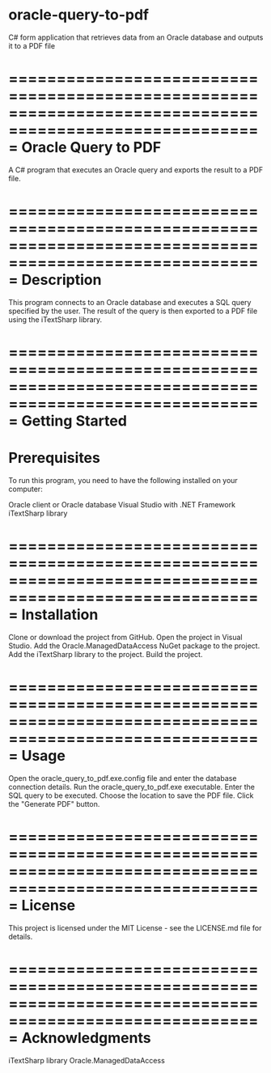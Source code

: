 # oracle-query-to-pdf
C# form application that retrieves data from an Oracle database and outputs it to a PDF file

=========================================================================================================
Oracle Query to PDF
=========================================================================================================

A C# program that executes an Oracle query and exports the result to a PDF file.

=========================================================================================================
Description
=========================================================================================================

This program connects to an Oracle database and executes a SQL query specified by the user. 
The result of the query is then exported to a PDF file using the iTextSharp library.

=========================================================================================================
Getting Started
=========================================================================================================
Prerequisites
=========================================================================================================
To run this program, you need to have the following installed on your computer:

Oracle client or Oracle database
Visual Studio with .NET Framework
iTextSharp library

=========================================================================================================
Installation
=========================================================================================================

Clone or download the project from GitHub.
Open the project in Visual Studio.
Add the Oracle.ManagedDataAccess NuGet package to the project.
Add the iTextSharp library to the project.
Build the project.

=========================================================================================================
Usage
=========================================================================================================

Open the oracle_query_to_pdf.exe.config file and enter the database connection details.
Run the oracle_query_to_pdf.exe executable.
Enter the SQL query to be executed.
Choose the location to save the PDF file.
Click the "Generate PDF" button.

=========================================================================================================
License
=========================================================================================================

This project is licensed under the MIT License - see the LICENSE.md file for details.

=========================================================================================================
Acknowledgments
=========================================================================================================

iTextSharp library
Oracle.ManagedDataAccess




